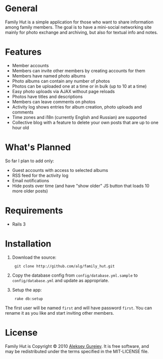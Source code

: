 General
=======

Family Hut is a simple application for those who want to share information among
family members. The goal is to have a mini-social networking site mainly for
photo exchange and archiving, but also for textual info and notes.

Features
========

* Member accounts
* Members can invite other members by creating accounts for them
* Members have named photo albums
* Photo albums can contain any number of photos
* Photos can be uploaded one at a time or in bulk (up to 10 at a time)
* Easy photo uploads via AJAX without page reloads
* Photos have titles and descriptions
* Members can leave comments on photos
* Activity log shows entries for album creation, photo uploads and comments
* Time zones and i18n (currently English and Russian) are supported
* Collective blog with a feature to delete your own posts that are up to one hour old

What's Planned
==============

So far I plan to add only:

* Guest accounts with access to selected albums
* RSS feed for the activity log
* Email notifications
* Hide posts over time (and have "show older" JS button that loads 10 more older posts)

Requirements
============

* Rails 3

Installation
============

1. Download the source:

		git clone http://github.com/alg/family_hut.git

2. Copy the database config from `config/database.yml.sample` to `config/database.yml`
	 and update as appropriate.

3. Setup the app:

		rake db:setup

The first user will be named `first` and will have password `first`. You can rename
it as you like and start inviting other members.

License
=======

Family Hut is Copyright © 2010 [Aleksey Gureiev](mailto:spyromus@noizeramp.com).
It is free software, and may be redistributed under the terms specified in the MIT-LICENSE file.